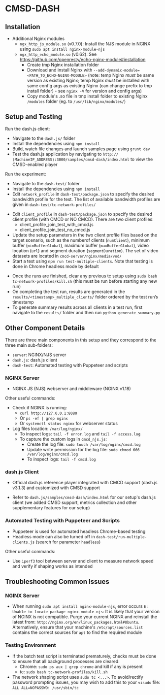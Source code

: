 # CMSD-DASH
<!-- CMSD-enabled dash.js prototype for paper titled: "Use of CMCD in HTTP Adaptive Streaming: Initial Findings" to appear in ACM NOSSDAV 2021. [Here](CMCD_Results_2020_04.pdf) is an early version presented in the DASH-IF special session on April 9th, 2021. -->

## Installation

- Additional Nginx modules 
    - `ngx_http_js_module.so` (v0.7.0): Install the NJS module in NGINX using `sudo apt install nginx-module-njs`
    - `ngx_http_echo_module.so` (v0.62): See https://github.com/openresty/echo-nginx-module#installation 
        - Create tmp Nginx installation folder
        - Download and install Nginx with `--add-dynamic-module=<PATH_TO_ECHO-NGINX-MODULE>` (note: temp Nginx *must* be same version as existing Nginx; temp Nginx *must* be installed with same config args as existing Nginx (can change prefix to tmp install folder) - see `nginx -V` for version and config args)
        - Copy module's .so file in tmp install folder to existing Nginx `/modules` folder (eg. to `/usr/lib/nginx/modules/`)

## Setup and Testing

<!-- Run the NGINX server:
- Navigate to the `server/` folder
- Open `nginx/config/nginx.conf` and edit `<PATH_TO_CMSD-DASH>` (under "`location /media/vod`") to indicate the absolute path to this repository
- Launch NGINX using `sudo nginx -c <PATH_TO_CMSD-DASH>/server/nginx/config/nginx.conf` (note that the absolute path must be used)
- Reload NGINX using `sudo nginx -c <PATH_TO_CMSD-DASH>/server/nginx/config/nginx.conf -s reload`, if the configuration has changed
- Test the NJS application `cmsd_njs.js` with CMCD using `http://⟨MachineIP_ADDRESS⟩:8080/cmsd-njs/testProcessQuery?CMCD=bl%3D21300` and verify that it returns a value of 21300 for buffer length (bl) -->

Run the dash.js client:
- Navigate to the `dash.js/` folder
- Install the dependencies using `npm install`
- Build, watch file changes and launch samples page using `grunt dev`
- Test the dash.js application by navigating to `http://⟨MachineIP_ADDRESS⟩:3000/samples/cmsd-dash/index.html` to view the CMSD-enabled player

Run the experiment:
- Navigate to the `dash-test/` folder
- Install the dependencies using `npm install`
- Edit `network_profile` in `dash-test/package.json` to specify the desired bandwidth profile for the test. The list of available bandwidth profiles are given in `dash-test/tc-network-profiles/`
<!-- - Edit `maxCapacityBitsPerS` in `cmcd-server/nginx/cmcd_njs.js` according to the selected bandwidth profile. Reload the NGINX config since we made a configuration change -->
- Edit `client_profile` in `dash-test/package.json` to specify the desired client profile (with CMCD or NO CMCD). There are two client profiles:
    - client_profile_join_test_with_cmcd.js
    - client_profile_join_test_no_cmcd.js
- Update the setup parameters in the two client profile files based on the target scenario, such as the numberof clients (`numClient`), minimum buffer (`minBufferGlobal`), maximum buffer (`maxBufferGlobal`), video location (`url`) and segment duration (`segmentDuration`). The set of video datasets are located in `cmcd-server/nginx/media/vod/`
- Start a test using `npm run test-multiple-clients`. Note that testing is done in Chrome headless mode by default
<!-- - Alternatively, to do a batch test with consecutive repeated runs for CMCD and NO CMCD (e.g., a batch test of five CMCD and five NO CMCD runs), update the parameters in the two client profile files and `batch_test.sh` and then run the batch test script with `sudo bash batch_test.sh`
    - Note that the parameter values in `batch_test.sh` will overwrite those in `package.json`, hence there is no need to edit the latter for this batch test run
    - Note that the `jq` tool must be installed to use the batch test script: `sudo apt-get install jq`
    - If the batch test script is terminated prematurely, the background Chrome processes need to be killed -->
- Once the runs are finished, clear any previous tc setup using `sudo bash tc-network-profiles/kill.sh` (this must be run before starting any new run)
- On completing the test run, results are generated in the `results/<timestamp>_multiple_clients/` folder ordered by the test run’s timestamp
- To generate summary results across all clients in a test run, first navigate to the `results/` folder and then run `python generate_summary.py`



## Other Component Details

There are three main components in this setup and they correspond to the three main sub-folders:

- `server`: NGINX/NJS server
- `dash.js`: dash.js client
- `dash-test`: Automated testing with Puppeteer and scripts


### NGINX Server

- NGINX JS (NJS) webserver and middleware (NGINX v1.18)
<!-- - See `nginx/cmcd_njs.js` for more details on the NJS application logic and implementation
    - Note that request URLs that are prefixed with `/cmcd-njs/bufferBasedRateControl` refer to CMCD requests and will trigger the NJS rate control mechanism
    - Example request with CMCD: `http://localhost:8080/cmcd-njs/bufferBasedRateControl/media/vod/bbb_30fps_akamai/bbb_30fps.mpd` 
    - Example request with NO CMCD: `http://localhost:8080/media/vod/bbb_30fps_akamai/bbb_30fps.mpd` -->

Other useful commands:
- Check if NGINX is running:
  - `curl http://127.0.0.1:8080`
  - Or `ps -ef | grep nginx`
  - Or `systemctl status nginx` for webserver status
- Log files location: `/var/log/nginx/`
  - To inspect logs: `tail -f error.log` and `tail -f access.log`
  - To capture the custom logs in `cmcd_njs.js`:
    - Create the log file: `sudo touch /var/log/nginx/cmcd.log`
    - Update write permission for the log file: `sudo chmod 666 /var/log/nginx/cmcd.log`
    - To inspect logs: `tail -f cmcd.log`

### dash.js Client

- Official dash.js reference player integrated with CMCD support (dash.js v3.1.3) and customized with CMSD support
<!-- - Refer to `dash.js/samples/advanced/cmcd.html` for the offical CMCD-enabled sample player (basic sample) -->
- Refer to `dash.js/samples/cmsd-dash/index.html` for our setup's dash.js client (we added CMSD support, metrics collection and other supplementary features for our setup)

### Automated Testing with Puppeteer and Scripts

- Puppeteer is used for automated headless Chrome-based testing
- Headless mode can also be turned off in `dash-test/run-multiple-clients.js` (search for parameter `headless`)

Other useful commands:
- Use `iperf3` tool between server and client to measure network speed and verify if shaping works as intended



## Troubleshooting Common Issues

### NGINX Server

- When running `sudo apt install nginx-module-njs`, error occurs `E: Unable to locate package nginx-module-njs`: It is likely that your version of NGINX is not compatible. Purge your current NGINX and reinstall the latest from: `http://nginx.org/en/linux_packages.html#Ubuntu`. Alternatively, ensure that your machine's `/etc/apt/sources.list` contains the correct sources for `apt` to find the required module

### Testing Environment

- If the batch test script is terminated prematurely, checks must be done to ensure that all background processes are cleared:
    - Chrome: `sudo ps aux | grep chrome` and kill if any is present
    - tc: `sudo bash tc-network-profiles/kill.sh`
- The network shaping script uses `sudo tc <...>`. To avoid/rectify password prompting issues, you may wish to add this to your `visudo` file: `ALL ALL=NOPASSWD: /usr/sbin/tc`
